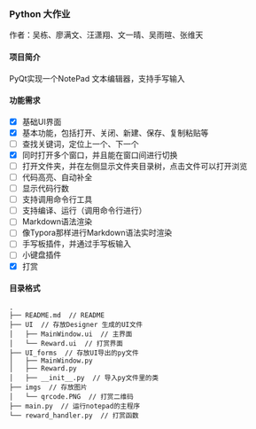 ### Python 大作业

作者：吴栋、廖满文、汪潇翔、文一晴、吴雨暄、张维天

#### 项目简介

PyQt实现一个NotePad 文本编辑器，支持手写输入

#### 功能需求

- [x]   基础UI界面
- [x]   基本功能，包括打开、关闭、新建、保存、复制粘贴等
- [ ]   查找关键词，定位上一个、下一个
- [x]   同时打开多个窗口，并且能在窗口间进行切换
- [ ]   打开文件夹，并在左侧显示文件夹目录树，点击文件可以打开浏览
- [ ]   代码高亮、自动补全
- [ ]   显示代码行数
- [ ]   支持调用命令行工具
- [ ]   支持编译、运行（调用命令行进行）
- [ ]   Markdown语法渲染
- [ ]   像Typora那样进行Markdown语法实时渲染
- [ ]   手写板插件，并通过手写板输入
- [ ]   小键盘插件
- [x]   打赏

#### 目录格式

```
.
├── README.md  // README
├── UI  // 存放Designer 生成的UI文件
│   ├── MainWindow.ui  // 主界面
│   └── Reward.ui  // 打赏界面
├── UI_forms  // 存放UI导出的py文件
│   ├── MainWindow.py
│   ├── Reward.py
│   ├── __init__.py  // 导入py文件里的类
├── imgs  // 存放图片
│   └── qrcode.PNG  // 打赏二维码
├── main.py  // 运行notepad的主程序
└── reward_handler.py  // 打赏函数
```







